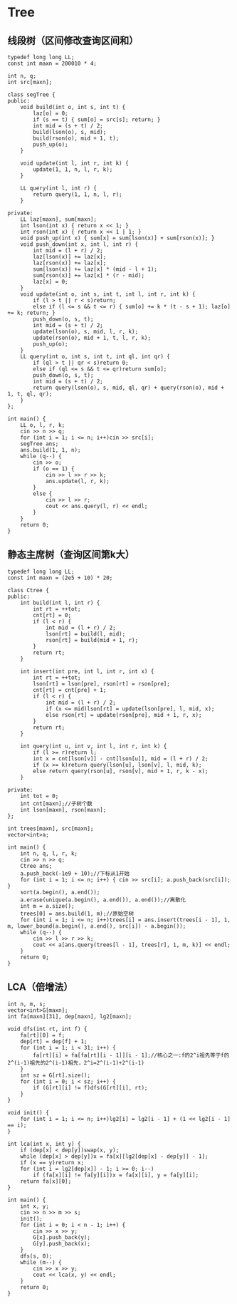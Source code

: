 # Tree

## 线段树（区间修改查询区间和）

    typedef long long LL;
    const int maxn = 200010 * 4;

    int n, q;
    int src[maxn];

    class segTree {
    public:
        void build(int o, int s, int t) {
            laz[o] = 0;
            if (s == t) { sum[o] = src[s]; return; }
            int mid = (s + t) / 2;
            build(lson(o), s, mid);
            build(rson(o), mid + 1, t);
            push_up(o);
        }

        void update(int l, int r, int k) {
            update(1, 1, n, l, r, k);
        }

        LL query(int l, int r) {
            return query(1, 1, n, l, r);
        }

    private:
        LL laz[maxn], sum[maxn];
        int lson(int x) { return x << 1; }
        int rson(int x) { return x << 1 | 1; }
        void push_up(int x) { sum[x] = sum[lson(x)] + sum[rson(x)]; }
        void push_down(int x, int l, int r) {
            int mid = (l + r) / 2;
            laz[lson(x)] += laz[x];
            laz[rson(x)] += laz[x];
            sum[lson(x)] += laz[x] * (mid - l + 1);
            sum[rson(x)] += laz[x] * (r - mid);
            laz[x] = 0;
        }
        void update(int o, int s, int t, int l, int r, int k) {
            if (l > t || r < s)return;
            else if (l <= s && t <= r) { sum[o] += k * (t - s + 1); laz[o] += k; return; }
            push_down(o, s, t);
            int mid = (s + t) / 2;
            update(lson(o), s, mid, l, r, k);
            update(rson(o), mid + 1, t, l, r, k);
            push_up(o);
        }
        LL query(int o, int s, int t, int ql, int qr) {
            if (ql > t || qr < s)return 0;
            else if (ql <= s && t <= qr)return sum[o];
            push_down(o, s, t);
            int mid = (s + t) / 2;
            return query(lson(o), s, mid, ql, qr) + query(rson(o), mid + 1, t, ql, qr);
        }
    };

    int main() {
        LL o, l, r, k;
        cin >> n >> q;
        for (int i = 1; i <= n; i++)cin >> src[i];
        segTree ans;
        ans.build(1, 1, n);
        while (q--) {
            cin >> o;
            if (o == 1) {
                cin >> l >> r >> k;
                ans.update(l, r, k);
            }
            else {
                cin >> l >> r;
                cout << ans.query(l, r) << endl;
            }
        }
        return 0;
    }

## 静态主席树（查询区间第k大）

    typedef long long LL;
    const int maxn = (2e5 + 10) * 20;

    class Ctree {
    public:
        int build(int l, int r) {
            int rt = ++tot;
            cnt[rt] = 0;
            if (l < r) {
                int mid = (l + r) / 2;
                lson[rt] = build(l, mid);
                rson[rt] = build(mid + 1, r);
            }
            return rt;
        }

        int insert(int pre, int l, int r, int x) {
            int rt = ++tot;
            lson[rt] = lson[pre], rson[rt] = rson[pre];
            cnt[rt] = cnt[pre] + 1;
            if (l < r) {
                int mid = (l + r) / 2;
                if (x <= mid)lson[rt] = update(lson[pre], l, mid, x);
                else rson[rt] = update(rson[pre], mid + 1, r, x);
            }
            return rt;
        }

        int query(int u, int v, int l, int r, int k) {
            if (l >= r)return l;
            int x = cnt[lson[v]] - cnt[lson[u]], mid = (l + r) / 2;
            if (x >= k)return query(lson[u], lson[v], l, mid, k);
            else return query(rson[u], rson[v], mid + 1, r, k - x);
        }

    private:
        int tot = 0;
        int cnt[maxn];//子树个数
        int lson[maxn], rson[maxn];
    };

    int trees[maxn], src[maxn];
    vector<int>a;

    int main() {
        int n, q, l, r, k;
        cin >> n >> q;
        Ctree ans;
        a.push_back(-1e9 + 10);//下标从1开始
        for (int i = 1; i <= n; i++) { cin >> src[i]; a.push_back(src[i]); }
        sort(a.begin(), a.end());
        a.erase(unique(a.begin(), a.end()), a.end());//离散化
        int m = a.size();
        trees[0] = ans.build(1, m);//原始空树
        for (int i = 1; i <= n; i++)trees[i] = ans.insert(trees[i - 1], 1, m, lower_bound(a.begin(), a.end(), src[i]) - a.begin());
        while (q--) {
            cin >> l >> r >> k;
            cout << a[ans.query(trees[l - 1], trees[r], 1, m, k)] << endl;
        }
        return 0;
    }

## LCA（倍增法）

    int n, m, s;
    vector<int>G[maxn];
    int fa[maxn][31], dep[maxn], lg2[maxn];

    void dfs(int rt, int f) {
        fa[rt][0] = f;
        dep[rt] = dep[f] + 1;
        for (int i = 1; i < 31; i++) {
            fa[rt][i] = fa[fa[rt][i - 1]][i - 1];//核心之一:f的2^i祖先等于f的2^(i-1)祖先的2^(i-1)祖先，2^i=2^(i-1)+2^(i-1)
        }
        int sz = G[rt].size();
        for (int i = 0; i < sz; i++) {
            if (G[rt][i] != f)dfs(G[rt][i], rt);
        }
    }

    void init() {
        for (int i = 1; i <= n; i++)lg2[i] = lg2[i - 1] + (1 << lg2[i - 1] == i);
    }

    int lca(int x, int y) {
        if (dep[x] < dep[y])swap(x, y);
        while (dep[x] > dep[y])x = fa[x][lg2[dep[x] - dep[y]] - 1];
        if (x == y)return x;
        for (int i = lg2[dep[x]] - 1; i >= 0; i--)
            if (fa[x][i] != fa[y][i])x = fa[x][i], y = fa[y][i];
        return fa[x][0];
    }

    int main() {
        int x, y;
        cin >> n >> m >> s;
        init();
        for (int i = 0; i < n - 1; i++) {
            cin >> x >> y;
            G[x].push_back(y);
            G[y].push_back(x);
        }
        dfs(s, 0);
        while (m--) {
            cin >> x >> y;
            cout << lca(x, y) << endl;
        }
        return 0;
    }
